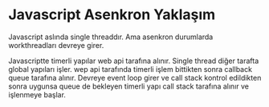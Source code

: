 # Javascript Asenkron Yaklaşım

Javascript aslında single threaddır. Ama asenkron durumlarda workthreadları devreye girer.

Javascriptte timerli yapılar web api tarafına alınır. Single thread diğer tarafta global yapıları işler. wep api tarafında timerli işlem bittikten sonra callback queue tarafına alınır. Devreye event loop girer ve call stack kontrol edildikten sonra uygunsa queue de bekleyen timerli yapı call stack tarafına alınır ve işlenmeye başlar.
